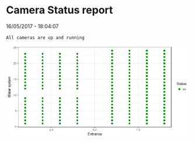 Camera Status report
================
16/05/2017 - 18:04:07

    All cameras are up and running

![](camreport_files/figure-markdown_github/unnamed-chunk-2-1.png)
